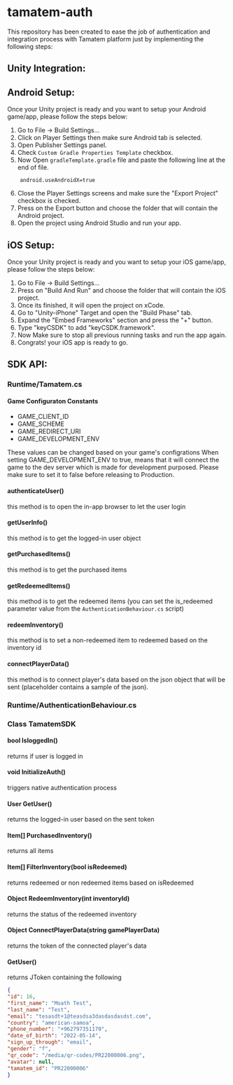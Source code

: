 # tamatem-auth

This repository has been created to ease the job of authentication and integration process with Tamatem platform just by implementing the following steps:

## Unity Integration:


## Android Setup:

Once your Unity project is ready and you want to setup your Android game/app, please follow the steps below:
1. Go to File -> Build Settings...
2. Click on Player Settings then make sure Android tab is selected.
3. Open Publisher Settings panel.
4. Check `Custom Gradle Properties Template` checkbox.
5. Now Open `gradleTemplate.gradle` file and paste the following line at the end of file.
```shell script
    android.useAndroidX=true
```
6. Close the Player Settings screens and make sure the "Export Project" checkbox is checked.
7. Press on the Export button and choose the folder that will contain the Android project.
8. Open the project using Android Studio and run your app.


## iOS Setup:

Once your Unity project is ready and you want to setup your iOS game/app, please follow the steps below:
1. Go to File -> Build Settings...
2. Press on "Build And Run" and choose the folder that will contain the iOS project.
3. Once its finished, it will open the project on xCode.
4. Go to "Unity-iPhone" Target and open the "Build Phase" tab.
5. Expand the "Embed Frameworks" section and press the "+" button.
6. Type "keyCSDK" to add "keyCSDK.framework".
7. Now Make sure to stop all previous running tasks and run the app again.
8. Congrats! your iOS app is ready to go.


## SDK API:

### Runtime/Tamatem.cs

#### Game Configuraton Constants
- GAME_CLIENT_ID
- GAME_SCHEME
- GAME_REDIRECT_URI
- GAME_DEVELOPMENT_ENV

These values can be changed based on your game's configrations
When setting GAME_DEVELOPMENT_ENV to true, means that it will connect the game to the dev server which is made for development purposed. Please make sure to set it to false before releasing to Production.

#### authenticateUser()
this method is to open the in-app browser to let the user login

#### getUserInfo()
this method is to get the logged-in user object

#### getPurchasedItems()
this method is to get the purchased items

#### getRedeemedItems()
this method is to get the redeemed items (you can set the is_redeemed parameter value from the `AuthenticationBehaviour.cs` script)

#### redeemInventory()
this method is to set a non-redeemed item to redeemed based on the inventory id

#### connectPlayerData()
this method is to connect player's data based on the json object that will be sent (placeholder contains a sample of the json).


### Runtime/AuthenticationBehaviour.cs
### Class TamatemSDK

#### bool IsloggedIn()
returns if user is logged in
#### void InitializeAuth()
triggers native authentication process
#### User GetUser()
returns the logged-in user based on the sent token
#### Item[] PurchasedInventory()
returns all items
#### Item[] FilterInventory(bool isRedeemed)
returns redeemed or non redeemed items based on isRedeemed
#### Object RedeemInventory(int inventoryId)
returns the status of the redeemed inventory
#### Object ConnectPlayerData(string gamePlayerData)
returns the token of the connected player's data
#### GetUser()
returns JToken containing the following
```json
{
"id": 16,
"first_name": "Moath Test",
"last_name": "Test",
"email": "tesasdt+1@teasdsa3dasdasdasdst.com",
"country": "american-samoa",
"phone_number": "+962797351170",
"date_of_birth": "2022-05-14",
"sign_up_through": "email",
"gender": "f",
"qr_code": "/media/qr-codes/PR22000006.png",
"avatar": null,
"tamatem_id": "PR22000006"
}
```
